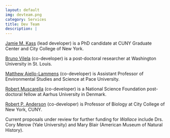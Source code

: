 ```yaml
---
layout: default
img: devteam.png
category: Services
title: Dev Team
description: |
---
```

<a href="https://www.researchgate.net/profile/Jamie_Kass" target="_blank">Jamie M. Kass</a> (lead developer) is a PhD candidate at CUNY Graduate Center and City College of New York.

<a href="https://www.researchgate.net/profile/Bruno_Vilela3" target="_blank">Bruno Vilela</a> (co-developer) is a post-doctoral researcher at Washington University in St. Louis.

<a href="https://www.researchgate.net/profile/Matthew_Aiello-Lammens" target="_blank">Matthew Aiello-Lammens</a> (co-developer) is Assistant Professor of Environmental Studies and Science at Pace University.

<a href="https://www.researchgate.net/profile/Robert_Muscarella" target="_blank">Robert Muscarella</a> (co-developer) is a National Science Foundation post-doctoral fellow at Aarhus University in Denmark.

<a href="http://www.andersonlab.ccny.cuny.edu/" target="_blank">Robert P. Anderson</a> (co-developer) is Professor of Biology at City College of New York, CUNY.

Current proposals under review for further funding for *Wallace* include Drs. Cory Merow (Yale University) and Mary Blair (American Museum of Natural History).
